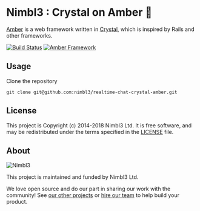 # Nimbl3 : Crystal on Amber 🔶

[Amber](https://amberframework.org/) is a web framework written in [Crystal](https://crystal-lang.org/), which is inspired by Rails and other frameworks.

[![Build Status](https://travis-ci.com/nimbl3/realtime-chat-crystal-amber.svg?branch=development)](https://travis-ci.com/nimbl3/realtime-chat-crystal-amber)
[![Amber Framework](https://img.shields.io/badge/using-amber_framework-orange.svg)](https://amberframework.org/)

## Usage

Clone the repository

`git clone git@github.com:nimbl3/realtime-chat-crystal-amber.git`

## License

This project is Copyright (c) 2014-2018 Nimbl3 Ltd. It is free software,
and may be redistributed under the terms specified in the [LICENSE] file.

[LICENSE]: /LICENSE

## About

![Nimbl3](https://dtvm7z6brak4y.cloudfront.net/logo/logo-repo-readme.jpg)

This project is maintained and funded by Nimbl3 Ltd.

We love open source and do our part in sharing our work with the community!
See [our other projects][community] or [hire our team][hire] to help build your product.

[community]: https://nimbl3.github.io/
[hire]: https://nimbl3.com/
